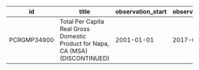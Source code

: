| id          | title                                                                          | observation_start   | observation_end   |
|-------------|--------------------------------------------------------------------------------|---------------------|-------------------|
| PCRGMP34900 | Total Per Capita Real Gross Domestic Product for Napa, CA (MSA) (DISCONTINUED) | 2001-01-01          | 2017-01-01        |